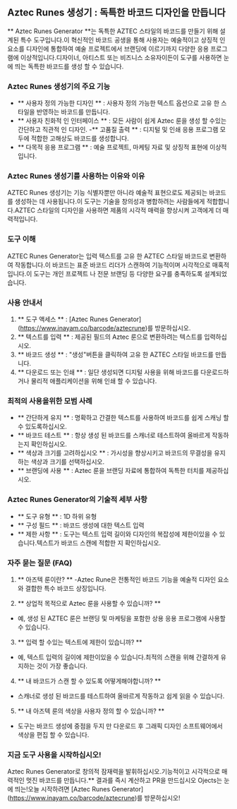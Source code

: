 ## Aztec Runes 생성기 : 독특한 바코드 디자인을 만듭니다

** Aztec Runes Generator **는 독특한 AZTEC 스타일의 바코드를 만들기 위해 설계된 특수 도구입니다.이 혁신적인 바코드 공생을 통해 사용자는 예술적이고 상징적 인 요소를 디자인에 통합하여 예술 프로젝트에서 브랜딩에 이르기까지 다양한 응용 프로그램에 이상적입니다.디자이너, 아티스트 또는 비즈니스 소유자이든이 도구를 사용하면 눈에 띄는 독특한 바코드를 생성 할 수 있습니다.

### Aztec Runes 생성기의 주요 기능

- ** 사용자 정의 가능한 디자인 ** : 사용자 정의 가능한 텍스트 옵션으로 고유 한 스타일을 반영하는 바코드를 만듭니다.
- ** 사용자 친화적 인 인터페이스 ** : 모든 사람이 쉽게 Aztec 룬을 생성 할 수있는 간단하고 직관적 인 디자인.
-** 고품질 출력 ** : 디지털 및 인쇄 응용 프로그램 모두에 적합한 고해상도 바코드를 생성합니다.
- ** 다목적 응용 프로그램 ** : 예술 프로젝트, 마케팅 자료 및 상징적 표현에 이상적입니다.

### Aztec Runes 생성기를 사용하는 이유와 이유

AZTEC Runes 생성기는 기능 식별자뿐만 아니라 예술적 표현으로도 제공되는 바코드를 생성하는 데 사용됩니다.이 도구는 기술을 창의성과 병합하려는 사람들에게 적합합니다.AZTEC 스타일의 디자인을 사용하면 제품의 시각적 매력을 향상시켜 고객에게 더 매력적입니다.

### 도구 이해

AZTEC Runes Generator는 입력 텍스트를 고유 한 AZTEC 스타일 바코드로 변환하여 작동합니다.이 바코드는 표준 바코드 리더가 스캔하여 기능적이며 시각적으로 매혹적입니다.이 도구는 개인 프로젝트 나 전문 브랜딩 등 다양한 요구를 충족하도록 설계되었습니다.

### 사용 안내서

1. ** 도구 액세스 ** : [Aztec Runes Generator] (https://www.inayam.co/barcode/aztecrune)를 방문하십시오.
2. ** 텍스트를 입력 ** : 제공된 필드의 Aztec 룬으로 변환하려는 텍스트를 입력하십시오.
3. ** 바코드 생성 ** : "생성"버튼을 클릭하여 고유 한 AZTEC 스타일 바코드를 만듭니다.
4. ** 다운로드 또는 인쇄 ** : 일단 생성되면 디지털 사용을 위해 바코드를 다운로드하거나 물리적 애플리케이션을 위해 인쇄 할 수 있습니다.

### 최적의 사용을위한 모범 사례

- ** 간단하게 유지 ** : 명확하고 간결한 텍스트를 사용하여 바코드를 쉽게 스캐닝 할 수 있도록하십시오.
- ** 바코드 테스트 ** : 항상 생성 된 바코드를 스캐너로 테스트하여 올바르게 작동하는지 확인하십시오.
- ** 색상과 크기를 고려하십시오 ** : 가시성을 향상시키고 바코드의 무결성을 유지하는 색상과 크기를 선택하십시오.
- ** 브랜딩에 사용 ** : Aztec 룬을 브랜딩 자료에 통합하여 독특한 터치를 제공하십시오.

### Aztec Runes Generator의 기술적 세부 사항

- ** 도구 유형 ** : 1D 하위 유형
- ** 구성 필드 ** : 바코드 생성에 대한 텍스트 입력
- ** 제한 사항 ** : 도구는 텍스트 입력 길이와 디자인의 복잡성에 제한이있을 수 있습니다.텍스트가 바코드 스캔에 적합한 지 확인하십시오.

### 자주 묻는 질문 (FAQ)

1. ** 아즈텍 룬이란? **
-Aztec Rune은 전통적인 바코드 기능을 예술적 디자인 요소와 결합한 특수 바코드 상징입니다.

2. ** 상업적 목적으로 Aztec 룬을 사용할 수 있습니까? **
- 예, 생성 된 AZTEC 룬은 브랜딩 및 마케팅을 포함한 상용 응용 프로그램에 사용할 수 있습니다.

3. ** 입력 할 수있는 텍스트에 제한이 있습니까? **
- 예, 텍스트 입력의 길이에 제한이있을 수 있습니다.최적의 스캔을 위해 간결하게 유지하는 것이 가장 좋습니다.

4. ** 내 바코드가 스캔 할 수 있도록 어떻게해야합니까? **
- 스캐너로 생성 된 바코드를 테스트하여 올바르게 작동하고 쉽게 읽을 수 있습니다.

5. ** 내 아즈텍 룬의 색상을 사용자 정의 할 수 있습니까? **
- 도구는 바코드 생성에 중점을 두지 만 다운로드 후 그래픽 디자인 소프트웨어에서 색상을 편집 할 수 있습니다.

### 지금 도구 사용을 시작하십시오!

Aztec Runes Generator로 창의적 잠재력을 발휘하십시오.기능적이고 시각적으로 매력적인 멋진 바코드를 만듭니다.** 결과를 즉시 계산하고 PR을 만드십시오 Ojects는 눈에 띄는!오늘 시작하려면 [Aztec Runes Generator] (https://www.inayam.co/barcode/aztecrune)를 방문하십시오!
